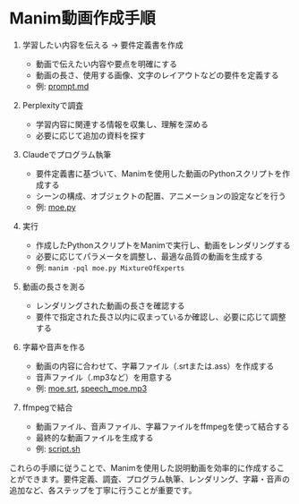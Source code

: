 
# Manim動画作成手順

1. 学習したい内容を伝える → 要件定義書を作成
   - 動画で伝えたい内容や要点を明確にする
   - 動画の長さ、使用する画像、文字のレイアウトなどの要件を定義する
   - 例: [prompt.md](./documents/prompt.md)

2. Perplexityで調査
   - 学習内容に関連する情報を収集し、理解を深める
   - 必要に応じて追加の資料を探す

3. Claudeでプログラム執筆
   - 要件定義書に基づいて、Manimを使用した動画のPythonスクリプトを作成する
   - シーンの構成、オブジェクトの配置、アニメーションの設定などを行う
   - 例: [moe.py](./moe.py)

4. 実行
   - 作成したPythonスクリプトをManimで実行し、動画をレンダリングする
   - 必要に応じてパラメータを調整し、最適な品質の動画を生成する
   - 例: `manim -pql moe.py MixtureOfExperts`

5. 動画の長さを測る
   - レンダリングされた動画の長さを確認する
   - 要件で指定された長さ以内に収まっているか確認し、必要に応じて調整する

6. 字幕や音声を作る
   - 動画の内容に合わせて、字幕ファイル（.srtまたは.ass）を作成する
   - 音声ファイル（.mp3など）を用意する
   - 例: [moe.srt](./moe.srt), [speech_moe.mp3](./speech_moe.mp3)

7. ffmpegで結合
   - 動画ファイル、音声ファイル、字幕ファイルをffmpegを使って結合する
   - 最終的な動画ファイルを生成する
   - 例: [script.sh](./script.sh)

これらの手順に従うことで、Manimを使用した説明動画を効率的に作成することができます。要件定義、調査、プログラム執筆、レンダリング、字幕・音声の追加など、各ステップを丁寧に行うことが重要です。

